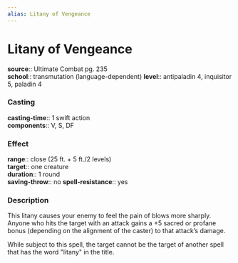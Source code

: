 ```yaml
---
alias: Litany of Vengeance
---
```


# Litany of Vengeance 

**source**:: Ultimate Combat pg. 235  
**school**:: transmutation (language-dependent)
**level**:: antipaladin 4, inquisitor 5, paladin 4

### Casting 

**casting-time**:: 1 swift action  
**components**:: V, S, DF

### Effect 

**range**:: close (25 ft. + 5 ft./2 levels)  
**target**:: one creature  
**duration**:: 1 round  
**saving-throw**:: no
**spell-resistance**:: yes

### Description 

This litany causes your enemy to feel the pain of blows more sharply. Anyone who hits the target with an attack gains a +5 sacred or profane bonus (depending on the alignment of the caster) to that attack’s damage.  
  
While subject to this spell, the target cannot be the target of another spell that has the word "litany" in the title.
